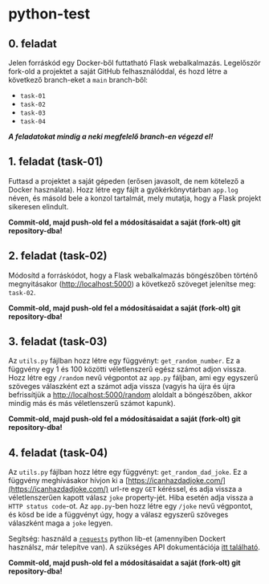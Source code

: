 # python-test

## 0. feladat

Jelen forráskód egy Docker-ből futtatható Flask webalkalmazás. Legelőször fork-old a projektet a saját GitHub felhasználóddal, és hozd létre a következő branch-eket a `main` branch-ből:

- `task-01`
- `task-02`
- `task-03`
- `task-04`

**_A feladatokat mindig a neki megfelelő branch-en végezd el!_**

## 1. feladat (task-01)

Futtasd a projektet a saját gépeden (erősen javasolt, de nem kötelező a Docker használata). Hozz létre egy fájlt a gyökérkönyvtárban `app.log` néven, és másold bele a konzol tartalmát, mely mutatja, hogy a Flask projekt sikeresen elindult. 

**Commit-old, majd push-old fel a módosításaidat a saját (fork-olt) git repository-dba!**

## 2. feladat (task-02)

Módosítd a forráskódot, hogy a Flask webalkalmazás böngészőben történő megnyitásakor ([http://localhost:5000](http://localhost:5000)) a következő szöveget jelenítse meg: `task-02`. 

**Commit-old, majd push-old fel a módosításaidat a saját (fork-olt) git repository-dba!**

## 3. feladat (task-03)

Az `utils.py` fájlban hozz létre egy függvényt: `get_random_number`. Ez a függvény egy 1 és 100 közötti véletlenszerű egész számot adjon vissza. Hozz létre egy `/random` nevű végpontot az `app.py` fáljban, ami egy egyszerű szöveges válaszként ezt a számot adja vissza (vagyis ha újra és újra befrissítjük a [http://localhost:5000/random](http://localhost:5000/random) aloldalt a böngészőben, akkor mindig más és más véletlenszerű számot kapunk). 

**Commit-old, majd push-old fel a módosításaidat a saját (fork-olt) git repository-dba!**

## 4. feladat (task-04)

Az `utils.py` fájlban hozz létre egy függvényt: `get_random_dad_joke`. Ez a függvény meghívásakor hívjon ki a [https://icanhazdadjoke.com/](https://icanhazdadjoke.com/) url-re egy `GET` kéréssel, és adja vissza a véletlenszerűen kapott válasz `joke` property-jét. Hiba esetén adja vissza a `HTTP status code`-ot. Az `app.py`-ben hozz létre egy `/joke` nevű végpontot, és kösd be ide a függvényt úgy, hogy a válasz egyszerű szöveges válaszként maga a `joke` legyen.

Segítség: használd a [`requests`](https://pypi.org/project/requests/) python lib-et (amennyiben Dockert használsz, már telepítve van). A szükséges API dokumentációja [itt található](https://icanhazdadjoke.com/api).

**Commit-old, majd push-old fel a módosításaidat a saját (fork-olt) git repository-dba!**